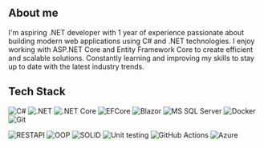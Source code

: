 ## About me

I'm aspiring .NET developer with 1 year of experience passionate about building modern web applications using C# and .NET technologies. I enjoy working with ASP.NET Core and Entity Framework Core to create efficient and scalable solutions. Constantly learning and improving my skills to stay up to date with the latest industry trends.


## Tech Stack
![C#](https://img.shields.io/badge/C%23-8A2BE2?style=for-the-badge) ![.NET](https://img.shields.io/badge/.Net-8A2BE2?style=for-the-badge) ![.NET Core](https://img.shields.io/badge/.Net%20Core-8A2BE2?style=for-the-badge) ![EFCore](https://img.shields.io/badge/EF%20Core-8A2BE2?style=for-the-badge) 
![Blazor](https://img.shields.io/badge/Blazor-8A2BE2?style=for-the-badge) ![MS SQL Server](https://img.shields.io/badge/MS%20SQL%20Server-ffcc00?style=for-the-badge) ![Docker](https://img.shields.io/badge/Docker-007acc?style=for-the-badge) ![Git](https://img.shields.io/badge/Git-ff9933?style=for-the-badge)

![RESTAPI](https://img.shields.io/badge/REST%20API-7733ff?style=for-the-badge) ![OOP](https://img.shields.io/badge/OOP-7733ff?style=for-the-badge) ![SOLID](https://img.shields.io/badge/SOLID-7733ff?style=for-the-badge) ![Unit testing](https://img.shields.io/badge/Unit%20testing-7733ff?style=for-the-badge) 
![GitHub Actions](https://img.shields.io/badge/GitHub%20Actions-484848?style=for-the-badge) ![Azure](https://img.shields.io/badge/Azure-F0FFFF?style=for-the-badge)



